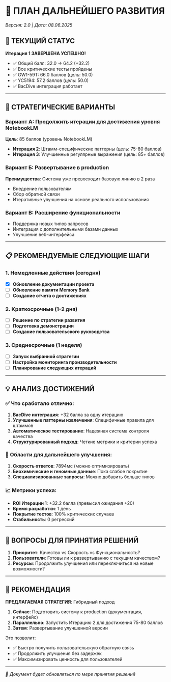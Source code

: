 # 🎯 ПЛАН ДАЛЬНЕЙШЕГО РАЗВИТИЯ
*Версия: 2.0 | Дата: 08.06.2025*

## 🎉 ТЕКУЩИЙ СТАТУС
**Итерация 1 ЗАВЕРШЕНА УСПЕШНО!**
- ✅ Общий балл: 32.0 → 64.2 (+32.2)
- ✅ Все критические тесты пройдены
- ✅ GW1-59T: 66.0 баллов (цель: 50.0)
- ✅ YC5194: 57.2 баллов (цель: 50.0)
- ✅ BacDive интеграция работает

---

## 🎯 СТРАТЕГИЧЕСКИЕ ВАРИАНТЫ

### Вариант А: Продолжить итерации для достижения уровня NotebookLM
**Цель**: 85 баллов (уровень NotebookLM)
- **Итерация 2**: Штамм-специфические паттерны (цель: 75-80 баллов)
- **Итерация 3**: Улучшенные регулярные выражения (цель: 85+ баллов)

### Вариант Б: Развертывание в production
**Преимущества**: Система уже превосходит базовую линию в 2 раза
- Внедрение пользователям
- Сбор обратной связи
- Итеративные улучшения на основе реального использования

### Вариант В: Расширение функциональности
- Поддержка новых типов запросов
- Интеграция с дополнительными базами данных
- Улучшение веб-интерфейса

---

## 📋 РЕКОМЕНДУЕМЫЕ СЛЕДУЮЩИЕ ШАГИ

### 1. Немедленные действия (сегодня)
- [x] **Обновление документации проекта**
- [ ] **Обновление памяти Memory Bank**
- [ ] **Создание отчета о достижениях**

### 2. Краткосрочные (1-2 дня)
- [ ] **Решение по стратегии развития**
- [ ] **Подготовка демонстрации**
- [ ] **Создание пользовательского руководства**

### 3. Среднесрочные (1 неделя)
- [ ] **Запуск выбранной стратегии**
- [ ] **Настройка мониторинга производительности**
- [ ] **Планирование следующих итераций**

---

## 💡 АНАЛИЗ ДОСТИЖЕНИЙ

### ✅ Что сработало отлично:
1. **BacDive интеграция**: +32 балла за одну итерацию
2. **Улучшенные паттерны извлечения**: Специфичные правила для штаммов
3. **Автоматическое тестирование**: Надежная система контроля качества
4. **Структурированный подход**: Четкие метрики и критерии успеха

### 🔧 Области для дальнейшего улучшения:
1. **Скорость ответов**: 7894мс (можно оптимизировать)
2. **Биохимические и геномные данные**: Пока слабое покрытие
3. **Специализированные запросы**: Можно добавить больше типов

### 📈 Метрики успеха:
- **ROI Итерации 1**: +32.2 балла (превысил ожидания +20)
- **Время разработки**: 1 день
- **Покрытие тестов**: 100% критических случаев
- **Стабильность**: 0 регрессий

---

## 🤔 ВОПРОСЫ ДЛЯ ПРИНЯТИЯ РЕШЕНИЙ

1. **Приоритет**: Качество vs Скорость vs Функциональность?
2. **Пользователи**: Готовы ли к развертыванию с текущим качеством?
3. **Ресурсы**: Продолжить улучшения или переключиться на новые возможности?

---

## 🎯 РЕКОМЕНДАЦИЯ

**ПРЕДЛАГАЕМАЯ СТРАТЕГИЯ**: Гибридный подход
1. **Сейчас**: Подготовить систему к production (документация, интерфейс)
2. **Параллельно**: Запустить Итерацию 2 для достижения 75-80 баллов
3. **Затем**: Развертывание улучшенной версии

Это позволит:
- ✅ Быстро получить пользовательскую обратную связь
- ✅ Продолжить улучшения без задержек
- ✅ Максимизировать ценность для пользователей

---

*🔄 Документ будет обновляться по мере принятия решений* 